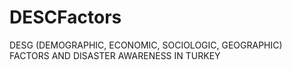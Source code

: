 # DESCFactors
DESG (DEMOGRAPHIC, ECONOMIC, SOCIOLOGIC, GEOGRAPHIC) FACTORS AND DISASTER AWARENESS IN TURKEY

